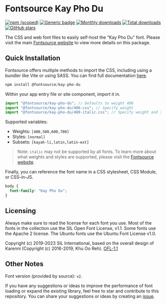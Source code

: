 # Fontsource Kay Pho Du

[![npm (scoped)](https://img.shields.io/npm/v/@fontsource/kay-pho-du?color=brightgreen)](https://www.npmjs.com/package/@fontsource/kay-pho-du) [![Generic badge](https://img.shields.io/badge/fontsource-passing-brightgreen)](https://github.com/fontsource/fontsource) [![Monthly downloads](https://badgen.net/npm/dm/@fontsource/kay-pho-du)](https://github.com/fontsource/fontsource) [![Total downloads](https://badgen.net/npm/dt/@fontsource/kay-pho-du)](https://github.com/fontsource/fontsource) [![GitHub stars](https://img.shields.io/github/stars/fontsource/fontsource.svg?style=social&label=Star)](https://github.com/fontsource/fontsource/stargazers)

The CSS and web font files to easily self-host the “Kay Pho Du” font. Please visit the main [Fontsource website](https://fontsource.org/fonts/kay-pho-du) to view more details on this package.

## Quick Installation

Fontsource offers multiple methods to import the CSS, including using a bundler like Vite or using SASS. You can find full documentation [here](https://fontsource.org/docs/getting-started/introduction).

```javascript
npm install @fontsource/kay-pho-du
```

Within your app entry file or site component, import it in.

```javascript
import "@fontsource/kay-pho-du"; // Defaults to weight 400
import "@fontsource/kay-pho-du/400.css"; // Specify weight
import "@fontsource/kay-pho-du/400-italic.css"; // Specify weight and style
```

Supported variables:
- Weights: `[400,500,600,700]`
- Styles: `[normal]`
- Subsets: `[kayah-li,latin,latin-ext]`

> Note: `italic` may not be supported by all fonts. To learn more about what weights and styles are supported, please visit the [Fontsource website](https://fontsource.org/fonts/kay-pho-du).

Finally, you can reference the font name in a CSS stylesheet, CSS Module, or CSS-in-JS.

```css
body {
  font-family: "Kay Pho Du";
}
```

## Licensing
Always make sure to read the license for each font you use. Most of the fonts in the collection use the SIL Open Font License, v1.1. Some fonts use the Apache 2 license. The Ubuntu fonts use the Ubuntu Font License v1.0.

Copyright (c) 2019-2023 SIL International, based on the overall design of Karenni (Copyright (c) 2016-2019, Khu Oo Reh).
[OFL-1.1](http://scripts.sil.org/OFL)

## Other Notes
Font version (provided by source): `v2`.

If you have any suggestions or ideas to improve the performance of font loading or expand the existing library, feel free to star and contribute to this repository. You can share your suggestions or ideas by creating an [issue](https://github.com/fontsource/fontsource/issues).